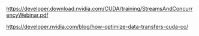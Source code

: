 https://developer.download.nvidia.com/CUDA/training/StreamsAndConcurrencyWebinar.pdf

https://developer.nvidia.com/blog/how-optimize-data-transfers-cuda-cc/
